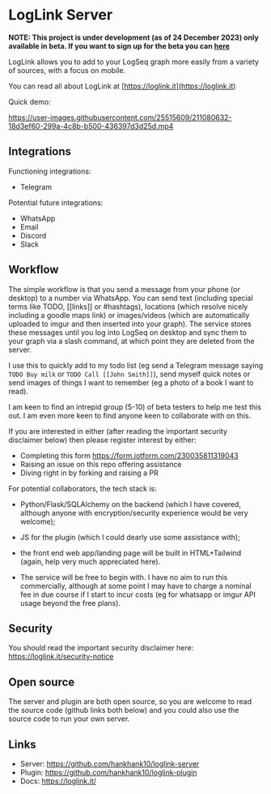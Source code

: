 # LogLink Server
    
**NOTE: This project is under development (as of 24 December 2023) only available in beta. If you want to sign up for the beta you can [here](https://form.jotform.com/230035811319043)**

LogLink allows you to add to your LogSeq graph more easily from a variety of sources, with a focus on mobile.

You can read all about LogLink at [https://loglink.it](https://loglink.it)

Quick demo:

https://user-images.githubusercontent.com/25515609/211080632-18d3ef60-299a-4c8b-b500-436397d3d25d.mp4

## Integrations

Functioning integrations:
- Telegram

Potential future integrations:
- WhatsApp
- Email
- Discord
- Slack

## Workflow

The simple workflow is that you send a message from your phone (or desktop) to a number via WhatsApp. You can send text (including special terms like TODO, [[links]] or #hashtags), locations (which resolve nicely including a goodle maps link) or images/videos (which are automatically uploaded to imgur and then inserted into your graph). The service stores these messages until you log into LogSeq on desktop and sync them to your graph via a slash command, at which point they are deleted from the server.

I use this to quickly add to my todo list (eg send a Telegram message saying `TODO Buy milk` or `TODO Call [[John Smith]]`), send myself quick notes or send images of things I want to remember (eg a photo of a book I want to read).

I am keen to find an intrepid group (5-10) of beta testers to help me test this out. I am even more keen to find anyone keen to collaborate with on this.

If you are interested in either (after reading the important security disclaimer below) then please register interest by either:
- Completing this form https://form.jotform.com/230035811319043
- Raising an issue on this repo offering assistance
- Diving right in by forking and raising a PR

For potential collaborators, the tech stack is:
- Python/Flask/SQLAlchemy on the backend (which I have covered, although anyone with encryption/security experience would be very welcome);
- JS for the plugin (which I could dearly use some assistance with);
- the front end web app/landing page will be built in HTML+Tailwind (again, help very much appreciated here).

- The service will be free to begin with. I have no aim to run this commercially, although at some point I may have to charge a nominal fee in due course if I start to incur costs (eg for whatsapp or imgur API usage beyond the free plans).

## Security
You should read the important security disclaimer here: https://loglink.it/security-notice

## Open source
The server and plugin are both open source, so you are welcome to read the source code (github links both below) and you could also use the source code to run your own server.

## Links
- Server: https://github.com/hankhank10/loglink-server
- Plugin: https://github.com/hankhank10/loglink-plugin
- Docs: https://loglink.it/
